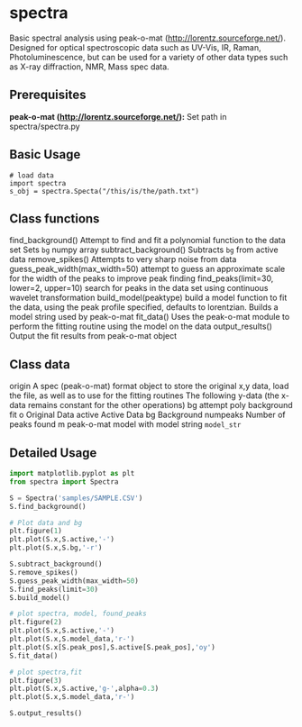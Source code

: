spectra
=======

Basic spectral analysis using peak-o-mat (http://lorentz.sourceforge.net/). Designed for optical spectroscopic data such as UV-Vis, IR, Raman, Photoluminescence, but can be used for a variety of other data types such as X-ray diffraction, NMR, Mass spec data.

Prerequisites
-------------

**peak-o-mat (http://lorentz.sourceforge.net/):** Set path in spectra/spectra.py

Basic Usage 
-----------

	# load data
	import spectra
	s_obj = spectra.Specta("/this/is/the/path.txt")

Class functions
---------------

find_background()
	Attempt to find and fit a polynomial function to the data set
	Sets `bg` numpy array
subtract_background()
	Subtracts `bg` from active data
remove_spikes()
	Attempts to very sharp noise from data
guess_peak_width(max_width=50)
	attempt to guess an approximate scale for the width of the peaks to improve peak finding
find_peaks(limit=30, lower=2, upper=10)
	search for peaks in the data set using continuous wavelet transformation 
build_model(peaktype)
	build a model function to fit the data, using the peak profile specified, defaults to lorentzian. Builds a model string used by peak-o-mat
fit_data()
	Uses the peak-o-mat module to perform the fitting routine using the model on the data
output_results()
	Output the fit results from peak-o-mat object

Class data
----------

origin
	A spec (peak-o-mat) format object to store the original x,y data, load the file, as well as to use for the fitting routines
The following y-data (the x-data remains constant for the other operations)
bg
	attempt poly background fit
o
	Original Data
active
	Active Data
bg
	Background
numpeaks
	Number of peaks found
m
	peak-o-mat model with model string `model_str`


Detailed Usage
--------------

```python
import matplotlib.pyplot as plt
from spectra import Spectra

S = Spectra('samples/SAMPLE.CSV')
S.find_background()

# Plot data and bg
plt.figure(1)
plt.plot(S.x,S.active,'-')
plt.plot(S.x,S.bg,'-r')

S.subtract_background()
S.remove_spikes()
S.guess_peak_width(max_width=50)
S.find_peaks(limit=30)
S.build_model()

# plot spectra, model, found_peaks
plt.figure(2)
plt.plot(S.x,S.active,'-')
plt.plot(S.x,S.model_data,'r-')
plt.plot(S.x[S.peak_pos],S.active[S.peak_pos],'oy')
S.fit_data()

# plot spectra,fit
plt.figure(3)
plt.plot(S.x,S.active,'g-',alpha=0.3)
plt.plot(S.x,S.model_data,'r-')

S.output_results()
```

